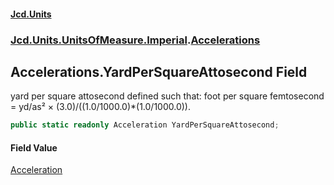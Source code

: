 #### [Jcd.Units](index.md 'index')

### [Jcd.Units.UnitsOfMeasure.Imperial](Jcd.Units.UnitsOfMeasure.Imperial.md 'Jcd.Units.UnitsOfMeasure.Imperial').[Accelerations](Accelerations.md 'Jcd.Units.UnitsOfMeasure.Imperial.Accelerations')

## Accelerations.YardPerSquareAttosecond Field

yard per square attosecond defined such that: foot per square femtosecond = yd/as² ×
(3.0)/((1.0/1000.0)*(1.0/1000.0)).

```csharp
public static readonly Acceleration YardPerSquareAttosecond;
```

#### Field Value

[Acceleration](Acceleration.md 'Jcd.Units.UnitTypes.Acceleration')